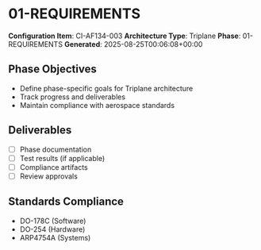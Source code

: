 # 01-REQUIREMENTS

**Configuration Item**: CI-AF134-003
**Architecture Type**: Triplane
**Phase**: 01-REQUIREMENTS
**Generated**: 2025-08-25T00:06:08+00:00

## Phase Objectives
- Define phase-specific goals for Triplane architecture
- Track progress and deliverables
- Maintain compliance with aerospace standards

## Deliverables
- [ ] Phase documentation
- [ ] Test results (if applicable)
- [ ] Compliance artifacts
- [ ] Review approvals

## Standards Compliance
- DO-178C (Software)
- DO-254 (Hardware)
- ARP4754A (Systems)

